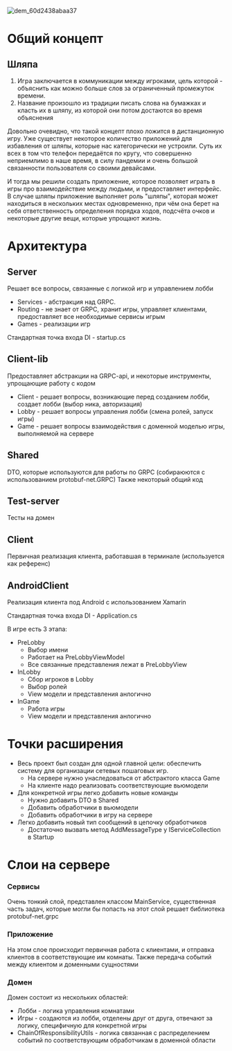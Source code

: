 ![dem_60d2438abaa37](https://user-images.githubusercontent.com/33155080/122998103-11c46100-d3c6-11eb-86b2-f8d4a72bc623.png)
# Общий концепт

## Шляпа

1. Игра заключается в коммуникации между игроками, цель которой - объяснить как можно больше слов за ограниченный
   промежуток времени.
2. Название произошло из традиции писать слова на бумажках и класть их в шляпу, из которой они потом достаются во время
   объяснения

Довольно очевидно, что такой концепт плохо ложится в дистанционную игру. Уже существует некоторое количество приложений
для избавления от шляпы, которые нас категорически не устроили. Суть их всех в том что телефон передаётся по кругу, что
совершенно неприемлимо в наше время, в силу пандемии и очень большой связанности пользователя со своими девайсами.

И тогда мы решили создать приложение, которое позволяет играть в игры про взаимодействие между людьми, и предоставляет
интерфейс. В случае шляпы приложение выполняет роль "шляпы", которая может находиться в нескольких местах одновременно,
при чём она берет на себя ответственность определения порядка ходов, подсчёта очков и некоторые другие вещи, которые
упрощают жизнь.

# Архитектура

## Server

Решает все вопросы, связанные с логикой игр и управлением лобби

* Services - абстракция над GRPC.
* Routing - не знает от GRPC, хранит игры, управляет клиентами, предоставляет все необходимые сервисы игрым
* Games - реализации игр

Стандартная точка входа DI - startup.cs

## Client-lib

Предоставляет абстракции на GRPC-api, и некоторые инструменты, упрощающие работу с кодом

* Client - решает вопросы, возникающие перед созданием лобби, создает лобби (выбор ника, авторизация)
* Lobby - решает вопросы управления лобби (смена ролей, запуск игры)
* Game - решает вопросы взаимодействия с доменной моделью игры, выполняемой на сервере

## Shared

DTO, которые используются для работы по GRPC (собираюются с использованием protobuf-net.GRPC)
Также некоторый общий код

## Test-server

Тесты на домен

## Client

Первичная реализация клиента, работавшая в терминале (используется как референс)

## AndroidClient

Реализация клиента под Android с использованием Xamarin

Стандартная точка входа DI - Application.cs

В игре есть 3 этапа:

* PreLobby
    * Выбор имени
    * Работает на PreLobbyViewModel
    * Все связанные представления лежат в PreLobbyView
* InLobby
    * Сбор игроков в Lobby
    * Выбор ролей
    * View модели и представления анлогично
* InGame
    * Работа игры
    * View модели и представления анлогично

# Точки расширения

* Весь проект был создан для одной главной цели: обеспечить систему для организации сетевых пошаговых игр.
    * На сервере нужно унаследоваться от абстрактого класса Game
    * На клиенте надо реализовать соответствующие вьюмодели
* Для конкретной игры легко добавить новые команды
    * Нужно добавить DTO в Shared
    * Добавить обработчики в вьюмодели
    * Добавить обработчики в игру на сервере
* Легко добавить новый тип сообщений в цепочку обработчиков
    * Достаточно вызвать метод AddMessageType у IServiceCollection в Startup

# Слои на сервере

### Сервисы

Очень тонкий слой, представлен классом MainService, существенная часть задач, которые могли бы попасть на этот слой
решает библиотека protobuf-net.grpc

### Приложение

На этом слое происходит первичная работа с клиентами, и отправка клиентов в соответствующие им комнаты. Также передача
событий между клиентом и доменными сущностями

### Домен

Домен состоит из нескольких областей:

* Лобби - логика управления комнатами
* Игры - создаются из лобби, отделены друг от друга, отвечают за логику, специфичную для конкретной игры
* ChainOfResponsibilityUtils - логика связанная с распределением событий по соответствующим обработчикам в доменной области
